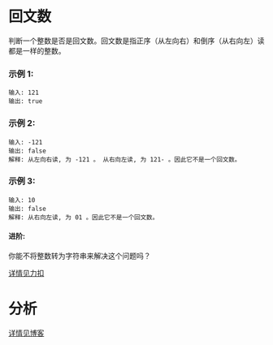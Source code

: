 # 回文数

判断一个整数是否是回文数。回文数是指正序（从左向右）和倒序（从右向左）读都是一样的整数。

### 示例 1:
```
输入: 121
输出: true
```

### 示例 2:
```
输入: -121
输出: false
解释: 从左向右读, 为 -121 。 从右向左读, 为 121- 。因此它不是一个回文数。
```

### 示例 3:
```
输入: 10
输出: false
解释: 从右向左读, 为 01 。因此它不是一个回文数。
```

#### 进阶:

你能不将整数转为字符串来解决这个问题吗？

[详情见力扣](https://leetcode-cn.com/problems/palindrome-number/)

# 分析

[详情见博客](https://bruceking.site/2020/01/12/leetcode-cn-problem-0009-palindrome-number/)
